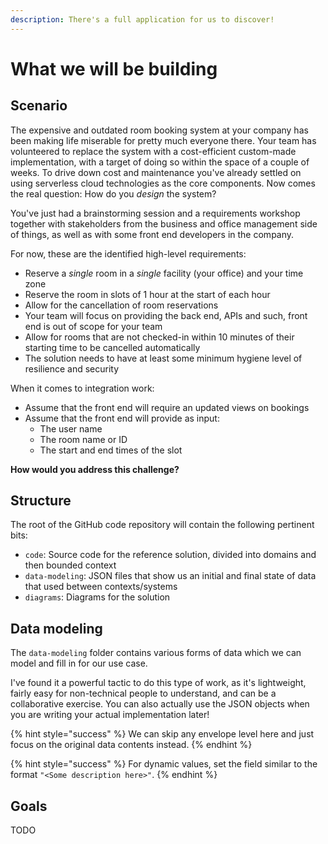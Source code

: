 ```yaml
---
description: There's a full application for us to discover!
---
```


# What we will be building

## Scenario

The expensive and outdated room booking system at your company has been making life miserable for pretty much everyone there. Your team has volunteered to replace the system with a cost-efficient custom-made implementation, with a target of doing so within the space of a couple of weeks. To drive down cost and maintenance you've already settled on using serverless cloud technologies as the core components. Now comes the real question: How do you _design_ the system?

You've just had a brainstorming session and a requirements workshop together with stakeholders from the business and office management side of things, as well as with some front end developers in the company.

For now, these are the identified high-level requirements:

* Reserve a _single_ room in a _single_ facility (your office) and your time zone
* Reserve the room in slots of 1 hour at the start of each hour
* Allow for the cancellation of room reservations
* Your team will focus on providing the back end, APIs and such, front end is out of scope for your team
* Allow for rooms that are not checked-in within 10 minutes of their starting time to be cancelled automatically
* The solution needs to have at least some minimum hygiene level of resilience and security

When it comes to integration work:

* Assume that the front end will require an updated views on bookings
* Assume that the front end will provide as input:
  * The user name
  * The room name or ID
  * The start and end times of the slot

**How would you address this challenge?**

## Structure

The root of the GitHub code repository will contain the following pertinent bits:

* `code`: Source code for the reference solution, divided into domains and then bounded context
* `data-modeling`: JSON files that show us an initial and final state of data that used between contexts/systems
* `diagrams`: Diagrams for the solution

## Data modeling

The `data-modeling` folder contains various forms of data which we can model and fill in for our use case.

I've found it a powerful tactic to do this type of work, as it's lightweight, fairly easy for non-technical people to understand, and can be a collaborative exercise. You can also actually use the JSON objects when you are writing your actual implementation later!

{% hint style="success" %}
We can skip any envelope level here and just focus on the original data contents instead.
{% endhint %}

{% hint style="success" %}
For dynamic values, set the field similar to the format `"<Some description here>"`.
{% endhint %}

## Goals

TODO

